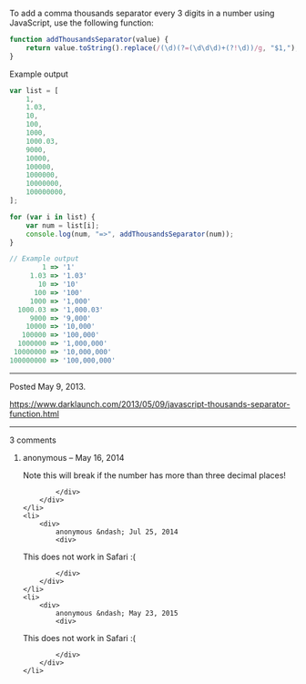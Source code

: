 To add a comma thousands separator every 3 digits in a number using JavaScript, use the following function:

```javascript
function addThousandsSeparator(value) {
    return value.toString().replace(/(\d)(?=(\d\d\d)+(?!\d))/g, "$1,");
}
```

Example output

```javascript
var list = [
    1,
    1.03,
    10,
    100,
    1000,
    1000.03,
    9000,
    10000,
    100000,
    1000000,
    10000000,
    100000000,
];

for (var i in list) {
    var num = list[i];
    console.log(num, "=>", addThousandsSeparator(num));
}
```

```javascript
// Example output
        1 => '1'
     1.03 => '1.03'
       10 => '10'
      100 => '100'
     1000 => '1,000'
  1000.03 => '1,000.03'
     9000 => '9,000'
    10000 => '10,000'
   100000 => '100,000'
  1000000 => '1,000,000'
 10000000 => '10,000,000'
100000000 => '100,000,000'
```

---

Posted May 9, 2013.

https://www.darklaunch.com/2013/05/09/javascript-thousands-separator-function.html

---

3 comments

<ol>
    <li>
        <div>
            anonymous &ndash; May 16, 2014
            <div>

Note this will break if the number has more than three decimal places!

            </div>
        </div>
    </li>
    <li>
        <div>
            anonymous &ndash; Jul 25, 2014
            <div>

This does not work in Safari :(

            </div>
        </div>
    </li>
    <li>
        <div>
            anonymous &ndash; May 23, 2015
            <div>

This does not work in Safari :(

            </div>
        </div>
    </li>
</ol>
